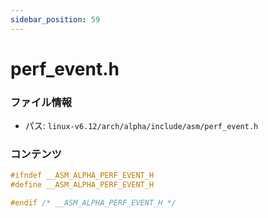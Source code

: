 ```yaml
---
sidebar_position: 59
---
```

# perf_event.h

### ファイル情報

- パス: `linux-v6.12/arch/alpha/include/asm/perf_event.h`

### コンテンツ

```h
#ifndef __ASM_ALPHA_PERF_EVENT_H
#define __ASM_ALPHA_PERF_EVENT_H

#endif /* __ASM_ALPHA_PERF_EVENT_H */

```
